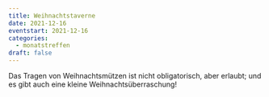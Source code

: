```yaml
---
title: Weihnachtstaverne
date: 2021-12-16
eventstart: 2021-12-16
categories:
  - monatstreffen
draft: false
---
```

Das Tragen von Weihnachtsmützen ist nicht obligatorisch, aber erlaubt; und es gibt auch eine kleine Weihnachtsüberraschung!

